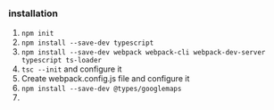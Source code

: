 ### installation
1. `npm init`
2. `npm install --save-dev typescript`
3. `npm install --save-dev webpack webpack-cli webpack-dev-server typescript ts-loader`
4. `tsc --init` and configure it
5. Create webpack.config.js file and configure it
6. `npm install --save-dev @types/googlemaps`
7. 